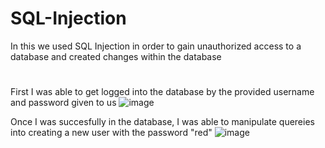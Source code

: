 # SQL-Injection
In this we used SQL Injection in order to gain unauthorized access to a database and created changes within the database
#
First I was able to get logged into the database by the provided username and password given to us
![image](https://github.com/user-attachments/assets/7d0a72a0-9fd5-4eb4-bfd8-e57dc26d09a0)

Once I was succesfully in the database, I was able to manipulate quereies into creating a new user with the password "red"
![image](https://github.com/user-attachments/assets/2cea315f-3bb9-4e91-85c1-285d11a12d5d)
